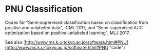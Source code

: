 # PNU Classification

Codes for "Semi-supervised classification based on classification from positive and unlabeled data", ICML 2017,
and "Semi-supervised AUC optimization based on positive-unlabeled learning", MLJ 2017.

See also [http://www.ms.k.u-tokyo.ac.jp/software.html#PNU](http://www.ms.k.u-tokyo.ac.jp/software.html#PNU "code")
